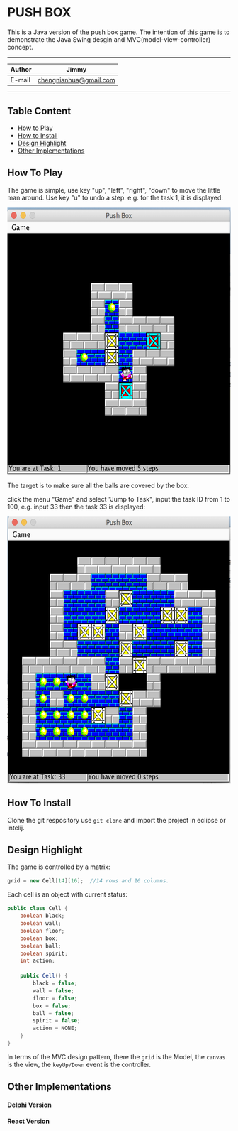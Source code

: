 PUSH BOX
===========================
This is a Java version of the push box game.
The intention of this game is to demonstrate the Java Swing desgin and MVC(model-view-controller) concept.
****
	
|Author|Jimmy|
|---|---
|E-mail|chengnianhua@gmail.com

****
## Table Content
* [How to Play](#how-to-play)
* [How to Install](#how-to-install)
* [Design Highlight](#design-highlight)
* [Other Implementations](#other-implementations)

How To Play
-----------
The game is simple, use key "up", "left", "right", "down" to move the little man around. Use key "u" to undo a step. e.g. for the task 1, it is displayed:

<img src="Task1.png" alt="Task1" title="Task 1" width="600" height="600">

The target is to make sure all the balls are covered by the box.

click the menu "Game" and select "Jump to Task", input the task ID from 1 to 100, e.g. input 33
then the task 33 is displayed:

<img src="Task33.png" alt="Task33" title="Task 1" width="600" height="600">

How To Install
-----------
Clone the git respository use `git clone` and import the project in eclipse or intelij.

Design Highlight
-----------
The game is controlled by a matrix:
```Java
grid = new Cell[14][16];  //14 rows and 16 columns.
```

Each cell is an object with current status:
```Java
public class Cell {
    boolean black;
    boolean wall;
    boolean floor;
    boolean box;
    boolean ball;
    boolean spirit;
    int action;

    public Cell() {
        black = false;
        wall = false;
        floor = false;
        box = false;
        ball = false;
        spirit = false;
        action = NONE;
    }
}
```
In terms of the MVC design pattern, there the `grid` is the Model, the `canvas` is the view, the `keyUp/Down` event is the controller.

Other Implementations
-----------

#### Delphi Version
#### React Version

